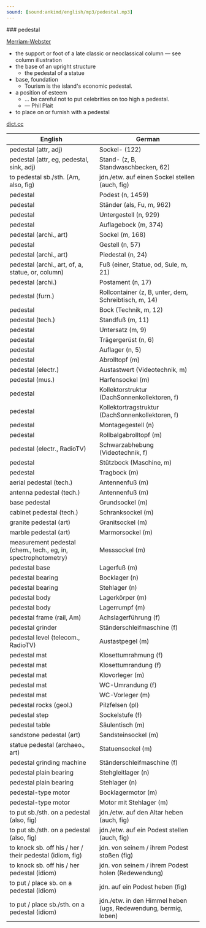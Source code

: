 ```yaml
---
sound: [sound:ankimd/english/mp3/pedestal.mp3]
---
```


\### pedestal

[Merriam-Webster](https://www.merriam-webster.com/dictionary/pedestal)

- the support or foot of a late classic or neoclassical column — see column illustration
- the base of an upright structure
    - the pedestal of a statue
- base, foundation
    - Tourism is the island's economic pedestal.
- a position of esteem
    - … be careful not to put celebrities on too high a pedestal.
    - — Phil Plait
- to place on or furnish with a pedestal

[dict.cc](https://www.dict.cc/pedestal)

| English        | German       |
| -------------- | ------------ |
| pedestal (attr, adj) | Sockel- (122) |
| pedestal (attr, eg, pedestal, sink, adj) | Stand- (z, B, Standwaschbecken, 62) |
| to pedestal sb./sth. (Am, also, fig) | jdn./etw. auf einen Sockel stellen (auch, fig) |
| pedestal | Podest (n, 1459) |
| pedestal | Ständer (als, Fu, m, 962) |
| pedestal | Untergestell (n, 929) |
| pedestal | Auflagebock (m, 374) |
| pedestal (archi., art) | Sockel (m, 168) |
| pedestal | Gestell (n, 57) |
| pedestal (archi., art) | Piedestal (n, 24) |
| pedestal (archi., art, of, a, statue, or, column) | Fuß (einer, Statue, od, Sule, m, 21) |
| pedestal (archi.) | Postament (n, 17) |
| pedestal (furn.) | Rollcontainer (z, B, unter, dem, Schreibtisch, m, 14) |
| pedestal | Bock (Technik, m, 12) |
| pedestal (tech.) | Standfuß (m, 11) |
| pedestal | Untersatz (m, 9) |
| pedestal | Trägergerüst (n, 6) |
| pedestal | Auflager (n, 5) |
| pedestal | Abrolltopf (m) |
| pedestal (electr.) | Austastwert (Videotechnik, m) |
| pedestal (mus.) | Harfensockel (m) |
| pedestal | Kollektorstruktur (DachSonnenkollektoren, f) |
| pedestal | Kollektortragstruktur (DachSonnenkollektoren, f) |
| pedestal | Montagegestell (n) |
| pedestal | Rollbalgabrolltopf (m) |
| pedestal (electr., RadioTV) | Schwarzabhebung (Videotechnik, f) |
| pedestal | Stützbock (Maschine, m) |
| pedestal | Tragbock (m) |
| aerial pedestal (tech.) | Antennenfuß (m) |
| antenna pedestal (tech.) | Antennenfuß (m) |
| base pedestal | Grundsockel (m) |
| cabinet pedestal (tech.) | Schranksockel (m) |
| granite pedestal (art) | Granitsockel (m) |
| marble pedestal (art) | Marmorsockel (m) |
| measurement pedestal (chem., tech., eg, in, spectrophotometry) | Messsockel (m) |
| pedestal base | Lagerfuß (m) |
| pedestal bearing | Bocklager (n) |
| pedestal bearing | Stehlager (n) |
| pedestal body | Lagerkörper (m) |
| pedestal body | Lagerrumpf (m) |
| pedestal frame (rail, Am) | Achslagerführung (f) |
| pedestal grinder | Ständerschleifmaschine (f) |
| pedestal level (telecom., RadioTV) | Austastpegel (m) |
| pedestal mat | Klosettumrahmung (f) |
| pedestal mat | Klosettumrandung (f) |
| pedestal mat | Klovorleger (m) |
| pedestal mat | WC-Umrandung (f) |
| pedestal mat | WC-Vorleger (m) |
| pedestal rocks (geol.) | Pilzfelsen (pl) |
| pedestal step | Sockelstufe (f) |
| pedestal table | Säulentisch (m) |
| sandstone pedestal (art) | Sandsteinsockel (m) |
| statue pedestal (archaeo., art) | Statuensockel (m) |
| pedestal grinding machine | Ständerschleifmaschine (f) |
| pedestal plain bearing | Stehgleitlager (n) |
| pedestal plain bearing | Stehlager (n) |
| pedestal-type motor | Bocklagermotor (m) |
| pedestal-type motor | Motor mit Stehlager (m) |
| to put sb./sth. on a pedestal (also, fig) | jdn./etw. auf den Altar heben (auch, fig) |
| to put sb./sth. on a pedestal (also, fig) | jdn./etw. auf ein Podest stellen (auch, fig) |
| to knock sb. off his / her / their pedestal (idiom, fig) | jdn. von seinem / ihrem Podest stoßen (fig) |
| to knock sb. off his / her pedestal (idiom) | jdn. von seinem / ihrem Podest holen (Redewendung) |
| to put / place sb. on a pedestal (idiom) | jdn. auf ein Podest heben (fig) |
| to put / place sb./sth. on a pedestal (idiom) | jdn./etw. in den Himmel heben (ugs, Redewendung, bermig, loben) |
